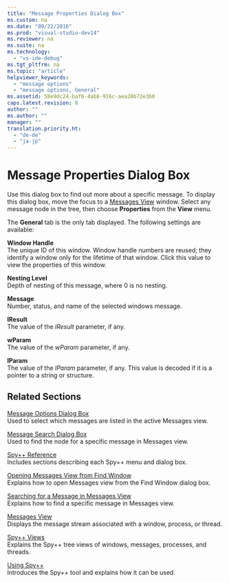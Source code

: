 ```yaml
---
title: "Message Properties Dialog Box"
ms.custom: na
ms.date: "09/22/2016"
ms.prod: "visual-studio-dev14"
ms.reviewer: na
ms.suite: na
ms.technology: 
  - "vs-ide-debug"
ms.tgt_pltfrm: na
ms.topic: "article"
helpviewer_keywords: 
  - "message options"
  - "message options, General"
ms.assetid: 58e9dc24-baf6-4ab8-916c-aea28b72e3b0
caps.latest.revision: 8
author: ""
ms.author: ""
manager: ""
translation.priority.ht: 
  - "de-de"
  - "ja-jp"
---
```

# Message Properties Dialog Box
Use this dialog box to find out more about a specific message. To display this dialog box, move the focus to a [Messages View](../vs140/messages-view.md) window. Select any message node in the tree, then choose **Properties** from the **View** menu.  
  
 The **General** tab is the only tab displayed. The following settings are available:  
  
 **Window Handle**  
 The unique ID of this window. Window handle numbers are reused; they identify a window only for the lifetime of that window. Click this value to view the properties of this window.  
  
 **Nesting Level**  
 Depth of nesting of this message, where 0 is no nesting.  
  
 **Message**  
 Number, status, and name of the selected windows message.  
  
 **lResult**  
 The value of the *lResult* parameter, if any.  
  
 **wParam**  
 The value of the *wParam* parameter, if any.  
  
 **lParam**  
 The value of the *lParam* parameter, if any. This value is decoded if it is a pointer to a string or structure.  
  
## Related Sections  
 [Message Options Dialog Box](../vs140/message-options-dialog-box.md)  
 Used to select which messages are listed in the active Messages view.  
  
 [Message Search Dialog Box](../vs140/message-search-dialog-box.md)  
 Used to find the node for a specific message in Messages view.  
  
 [Spy++ Reference](../vs140/spy---reference.md)  
 Includes sections describing each Spy++ menu and dialog box.  
  
 [Opening Messages View from Find Window](_asug_choosing_message_options)  
 Explains how to open Messages view from the Find Window dialog box.  
  
 [Searching for a Message in Messages View](../vs140/how-to--search-for-a-message-in-messages-view.md)  
 Explains how to find a specific message in Messages view.  
  
 [Messages View](../vs140/messages-view.md)  
 Displays the message stream associated with a window, process, or thread.  
  
 [Spy++ Views](../vs140/spy---views.md)  
 Explains the Spy++ tree views of windows, messages, processes, and threads.  
  
 [Using Spy++](../vs140/using-spy--.md)  
 Introduces the Spy++ tool and explains how it can be used.